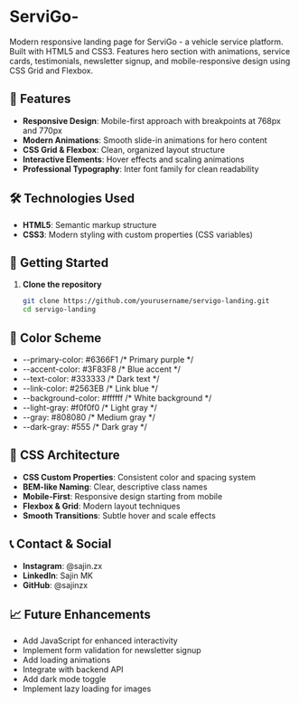 # ServiGo-
Modern responsive landing page for ServiGo - a vehicle service platform. Built with HTML5 and CSS3. Features hero section with animations, service cards, testimonials, newsletter signup, and mobile-responsive design using CSS Grid and Flexbox.


## 🎨 Features

- **Responsive Design**: Mobile-first approach with breakpoints at 768px and 770px
- **Modern Animations**: Smooth slide-in animations for hero content
- **CSS Grid & Flexbox**: Clean, organized layout structure
- **Interactive Elements**: Hover effects and scaling animations
- **Professional Typography**: Inter font family for clean readability

## 🛠️ Technologies Used

- **HTML5**: Semantic markup structure
- **CSS3**: Modern styling with custom properties (CSS variables)

## 🚀 Getting Started

1. **Clone the repository**
   ```bash
   git clone https://github.com/yourusername/servigo-landing.git
   cd servigo-landing

## 🎨 Color Scheme
- --primary-color: #6366F1    /* Primary purple */  
- --accent-color: #3F83F8     /* Blue accent */
- --text-color: #333333       /* Dark text */
- --link-color: #2563EB       /* Link blue */
- --background-color: #ffffff /* White background */
- --light-gray: #f0f0f0       /* Light gray */
- --gray: #808080             /* Medium gray */
- --dark-gray: #555           /* Dark gray */


## 📐 CSS Architecture
- **CSS Custom Properties**: Consistent color and spacing system
- **BEM-like Naming**: Clear, descriptive class names
- **Mobile-First**: Responsive design starting from mobile
- **Flexbox & Grid**: Modern layout techniques
- **Smooth Transitions**: Subtle hover and scale effects

## 📞 Contact & Social
- **Instagram**: @sajin.zx
- **LinkedIn**: Sajin MK
- **GitHub**: @sajinzx


## 📈 Future Enhancements

- Add JavaScript for enhanced interactivity
- Implement form validation for newsletter signup
- Add loading animations
- Integrate with backend API
- Add dark mode toggle
- Implement lazy loading for images

